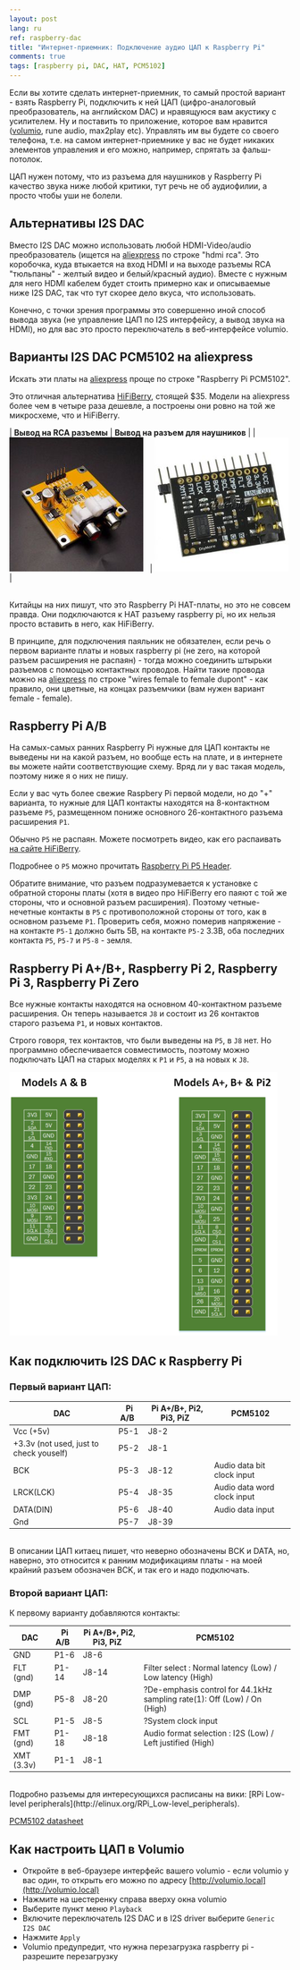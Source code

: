 ```yaml
---
layout: post
lang: ru
ref: raspberry-dac
title: "Интернет-приемник: Подключение аудио ЦАП к Raspberry Pi"
comments: true
tags: [raspberry pi, DAC, HAT, PCM5102]
---
```


Если вы хотите сделать интернет-приемник, то самый простой вариант - взять Raspberry Pi, подключить к ней
ЦАП (цифро-аналоговый преобразователь, на английском DAC) и нравящуюся вам акустику
с усилителем.
Ну и поставить то приложение, которое вам нравится ([volumio](https://volumio.org/),
rune audio, max2play etc).
Управлять им вы будете со своего телефона, т.е. на самом интернет-приемнике у вас не будет никаких
элементов управления и его можно, например, спрятать за фальш-потолок.

ЦАП нужен потому, что из разъема для наушников у Raspberry Pi качество звука ниже любой критики,
тут речь не об аудиофилии, а просто чтобы уши не болели.

## Альтернативы I2S DAC
Вместо I2S DAC можно использовать любой HDMI-Video/audio преобразователь (ищется на 
[aliexpress](https://www.aliexpress.com) по строке "hdmi rca". Это коробочка, куда втыкается
на вход HDMI и на выходе разъемы RCA "тюльпаны" - желтый видео и белый/красный аудио).
Вместе с нужным для него HDMI кабелем будет стоить примерно как и описываемые ниже I2S DAC,
так что тут скорее дело вкуса, что использовать.

Конечно, с точки зрения программы это совершенно иной способ вывода звука (не управление
ЦАП по I2S интерфейсу, а вывод звука на HDMI), но для вас это просто переключатель
в веб-интерфейсе volumio.


## Варианты I2S DAC PCM5102 на aliexpress
Искать эти платы на [aliexpress](https://www.aliexpress.com) проще по строке
"Raspberry Pi PCM5102".

Это отличная альтернатива [HiFiBerry](https://www.hifiberry.com/), стоящей $35.
Модели на aliexpress более чем в четыре
раза дешевле, а построены они ровно на той же микросхеме, что и HiFiBerry.

| **Вывод на RCA разъемы** | **Вывод на разъем для наушников** |
| ![](/images/PCM5102-DAC-Decoder-I2S-Player.jpg) &nbsp;&nbsp;| ![](/images/Sound-Card-I2S-PCM5102.jpg) |

<br>
Китайцы на них пишут, что это Raspberry Pi HAT-платы, но это не совсем правда.
Они подключаются к HAT разъему raspberry pi, но их нельзя просто вставить в него, как HiFiBerry.

В принципе, для подключения паяльник не обязателен, если речь о первом варианте платы и новых raspberry pi
(не zero, на которой разъем расширения не распаян) - тогда можно соединить штырьки разъемов
с помощью контактных проводов. Найти такие провода можно на
[aliexpress](https://www.aliexpress.com) по строке "wires female to female dupont" -
как правило, они цветные, на концах разъемчики (вам нужен вариант female - female).

## Raspberry Pi A/B
На самых-самых ранних Raspberry Pi нужные для ЦАП контакты не выведены ни на какой разъем, но вообще
есть на плате, и в интернете вы можете найти соответствующие схему. Вряд ли у вас такая модель,
поэтому ниже я о них не пишу.

Если у вас чуть более свежие Raspbery Pi первой модели, но до "+" варианта, то нужные
для ЦАП контакты находятся на 8-контактном разъеме `P5`, размещенном пониже основного
26-контактного разъема расширения `P1`.

Обычно `P5` не распаян. Можете посмотреть видео, как его распаивать
[на сайте HiFiBerry](https://www.hifiberry.com/solder-the-p5-header-to-your-raspberry-pi-model-ab/).

Подробнее о `P5` можно прочитать
[Raspberry Pi P5 Header](http://www.raspberrypi-spy.co.uk/2012/09/raspberry-pi-p5-header/).

Обратите внимание, что разъем подразумевается к установке с обратной стороны платы (хотя в
видео про HiFiBerry его паяют с той же стороны, что и основной разъем расширения).
Поэтому четные-нечетные контакты в `P5` с противоположной стороны от того, как в основном
разъеме `P1`.
Проверить себя, можно померив напряжение - на контакте `P5-1` должно быть 5В, на контакте `P5-2`
3.3В, оба последних контакта `P5`, `P5-7` и `P5-8` - земля.

## Raspberry Pi A\+/B\+, Raspberry Pi 2, Raspberry Pi 3, Raspberry Pi Zero

Все нужные контакты находятся на основном 40-контактном разъеме расширения.
Он теперь называется `J8` и состоит  из 26 контактов старого разъема `P1`, и новых контактов.

Строго говоря, тех контактов, что были выведены на `P5`, в `J8` нет. Но программно обеспечивается совместимость,
поэтому можно подключать ЦАП на старых моделях к `P1` и `P5`, а на новых к `J8`.

![](/images/raspberry-pi-p5.png)

## Как подключить I2S DAC к Raspberry Pi

### Первый вариант ЦАП:

| **DAC** | **Pi A/B** &nbsp;| **Pi A\+/B\+, Pi2, Pi3, PiZ** &nbsp;| **PCM5102** |
|-----|-----|-----|-----|
| Vcc (+5v) | P5-1 | J8-2 | |
| +3.3v (not used, just to check youself) &nbsp; | P5-2 | J8-1 | |
| BCK | P5-3 | J8-12 | Audio data bit clock input |
| LRCK(LCK) | P5-4 | J8-35 | Audio data word clock input |
| DATA(DIN) | P5-6 | J8-40 | Audio data input |
| Gnd | P5-7 | J8-39 | |

<br>
В описании ЦАП китаец пишет, что неверно обозначены BCK и DATA, но, наверно, это относится
к ранним модификациям платы - на моей крайний разъем обозначен BCK, и так его и надо подключать.

### Второй вариант ЦАП: 

К первому варианту добавляются контакты:

| **DAC** | **Pi A/B** &nbsp;| **Pi A\+/B\+, Pi2, Pi3, PiZ** &nbsp;| **PCM5102** |
|-----|-----|-----|-----|
| GND |	P1-6 | J8-6 | |
| FLT (gnd) | P1-14 | J8-14 | Filter select : Normal latency (Low) / Low latency (High) |
| DMP (gnd) | P5-8 | J8-20 | ?De-emphasis control for 44.1kHz sampling rate(1): Off (Low) / On (High) |
| SCL	| P1-5 | J8-5 | ?System clock input |
| FMT (gnd) | P1-18 | J8-18 | Audio format selection : I2S (Low) / Left justified (High) |
| XMT (3.3v) &nbsp; | P1-1 | J8-1 | |

<br>
Подробно разъемы для интересующихся расписаны на вики:
[RPi Low-level peripherals](http://elinux.org/RPi_Low-level_peripherals).

[PCM5102 datasheet](/files/pcm5102.pdf)

## Как настроить ЦАП в Volumio

* Откройте в веб-браузере интерфейс вашего volumio - если volumio у вас один, то открыть его можно по адресу [http://volumio.local](http://volumio.local)
* Нажмите на шестеренку справа вверху окна volumio
* Выберите пункт меню `Playback`
* Включите переключатель I2S DAC и в I2S driver выберите `Generic I2S DAC`
* Нажмите `Apply`
* Volumio предупредит, что нужна перезагрузка raspberry pi - разрешите перезагрузку
